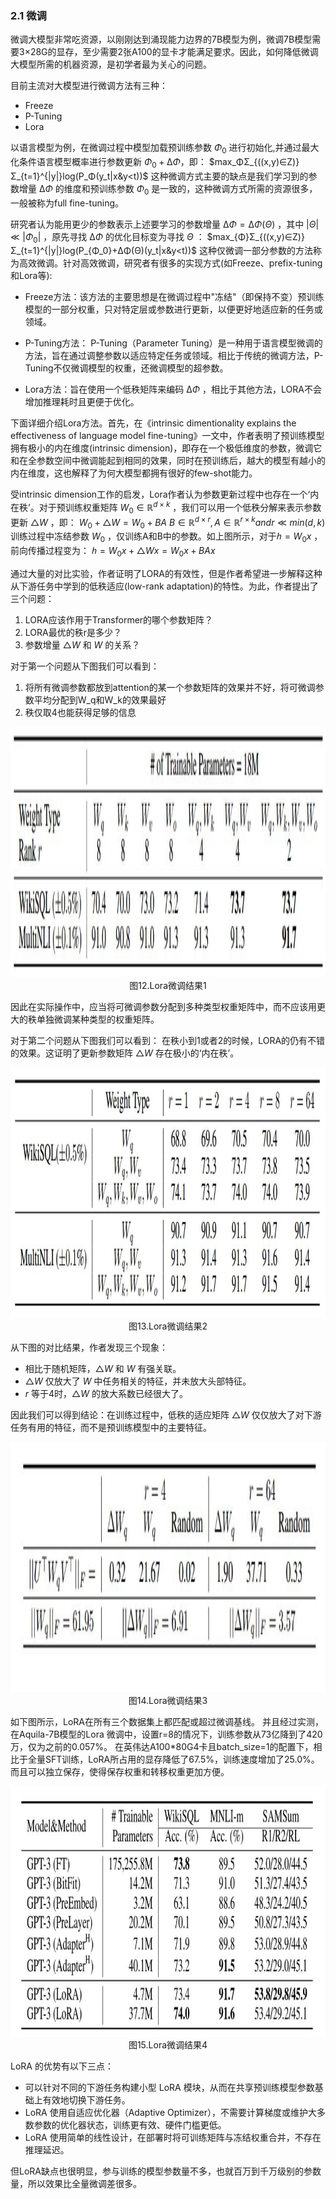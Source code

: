 ### 2.1 微调

微调大模型非常吃资源，以刚刚达到涌现能力边界的7B模型为例，微调7B模型需要3×28G的显存，至少需要2张A100的显卡才能满足要求。因此，如何降低微调大模型所需的机器资源，是初学者最为关心的问题。

目前主流对大模型进行微调方法有三种：
- Freeze
- P-Tuning
- Lora

以语言模型为例，在微调过程中模型加载预训练参数 $Φ_0$ 进行初始化,并通过最大化条件语言模型概率进行参数更新 $Φ_0+∆Φ$，即：
 $max_ΦΣ_{((x,y)∈Z)}Σ_{t=1}^{|y|}log(P_Φ(y_t|x&y<t))$
这种微调方式主要的缺点是我们学习到的参数增量 $∆Φ$ 的维度和预训练参数 $Φ_0$ 是一致的，这种微调方式所需的资源很多，一般被称为full fine-tuning。

研究者认为能用更少的参数表示上述要学习的参数增量 $∆Φ =∆Φ(Θ)$ ，其中 $|Θ|≪|Φ_0|$ ，原先寻找 $∆Φ$ 的优化目标变为寻找 $Θ$ ：
$max_{Φ}Σ_{((x,y)∈Z)}Σ_{t=1}^{|y|}log(P_{Φ_0}+∆Φ(Θ)(y_t|x&y<t))$
这种仅微调一部分参数的方法称为高效微调。针对高效微调，研究者有很多的实现方式(如Freeze、prefix-tuning和Lora等):

- Freeze方法：该方法的主要思想是在微调过程中"冻结"（即保持不变）预训练模型的一部分权重，只对特定层或参数进行更新，以便更好地适应新的任务或领域。

- P-Tuning方法： P-Tuning（Parameter Tuning）是一种用于语言模型微调的方法，旨在通过调整参数以适应特定任务或领域。相比于传统的微调方法，P-Tuning不仅微调模型的权重，还微调模型的超参数。
  
- Lora方法：旨在使用一个低秩矩阵来编码 $∆Φ$ ，相比于其他方法，LORA不会增加推理耗时且更便于优化。


下面详细介绍Lora方法。首先，在《intrinsic dimentionality explains the effectiveness of language model fine-tuning》一文中，作者表明了预训练模型拥有极小的内在维度(intrinsic dimension)，即存在一个极低维度的参数，微调它和在全参数空间中微调能起到相同的效果，同时在预训练后，越大的模型有越小的内在维度，这也解释了为何大模型都拥有很好的few-shot能力。

受intrinsic dimension工作的启发，Lora作者认为参数更新过程中也存在一个‘内在秩’。对于预训练权重矩阵 $W_0∈ℝ^{d×k}$ ，我们可以用一个低秩分解来表示参数更新 $△W$ ，即：
$W_0+△W= W_0+BA$
$B∈ℝ^{d×r},A∈ℝ^{r×k} and r≪min(d,k)$
训练过程中冻结参数 $W_0$ ，仅训练A和B中的参数。如上图所示，对于$ℎ= W_0x$ ，前向传播过程变为：
$ℎ= W_0x+△Wx=W_0x+BAx$

通过大量的对比实验，作者证明了LORA的有效性，但是作者希望进一步解释这种从下游任务中学到的低秩适应(low-rank adaptation)的特性。为此，作者提出了三个问题：
1. LORA应该作用于Transformer的哪个参数矩阵？
2. LORA最优的秩r是多少？
3. 参数增量 $△W$ 和 $W$ 的关系？

对于第一个问题从下图我们可以看到：
1. 将所有微调参数都放到attention的某一个参数矩阵的效果并不好，将可微调参数平均分配到W_q和W_k的效果最好
2. 秩仅取4也能获得足够的信息

<div align=center>
<img src="./imgs/1.5.12.jpg" width="1200" height="400">
</div>
<div align=center>图12.Lora微调结果1 </div>

因此在实际操作中，应当将可微调参数分配到多种类型权重矩阵中，而不应该用更大的秩单独微调某种类型的权重矩阵。

对于第二个问题从下图我们可以看到：
在秩小到1或者2的时候，LORA的仍有不错的效果。这证明了更新参数矩阵 $△W$ 存在极小的‘内在秩’。

<div align=center>
<img src="./imgs/1.5.13.jpg" width="1200" height="400">
</div>
<div align=center>图13.Lora微调结果2 </div>

从下图的对比结果，作者发现三个现象：
- 相比于随机矩阵，$△W$ 和 $W$ 有强关联。
- $△W$ 仅放大了 $W$ 中任务相关的特征，并未放大头部特征。
- $r$ 等于4时，$△W$ 的放大系数已经很大了。

因此我们可以得到结论：在训练过程中，低秩的适应矩阵 $△W$ 仅仅放大了对下游任务有用的特征，而不是预训练模型中的主要特征。

<div align=center>
<img src="./imgs/1.5.14.jpg" width="1200" height="400">
</div>
<div align=center>图14.Lora微调结果3 </div>

如下图所示，LoRA在所有三个数据集上都匹配或超过微调基线。
并且经过实测，在Aquila-7B模型的Lora 微调中，设置r=8的情况下，训练参数从73亿降到了420万，仅为之前的0.057%。
在英伟达A100*80G4卡且batch_size=1的配置下，相比于全量SFT训练，LoRA所占用的显存降低了67.5%，训练速度增加了25.0%。而且可以独立保存，使得保存权重和转移权重更加方便。

<div align=center>
<img src="./imgs/1.5.15.jpg" width="1200" height="400">
</div>
<div align=center>图15.Lora微调结果4 </div>

LoRA 的优势有以下三点：

- 可以针对不同的下游任务构建小型 LoRA 模块，从而在共享预训练模型参数基础上有效地切换下游任务。
- LoRA 使用自适应优化器（Adaptive Optimizer），不需要计算梯度或维护大多数参数的优化器状态，训练更有效、硬件门槛更低。
- LoRA 使用简单的线性设计，在部署时将可训练矩阵与冻结权重合并，不存在推理延迟。

但LoRA缺点也很明显，参与训练的模型参数量不多，也就百万到千万级别的参数量，所以效果比全量微调差很多。